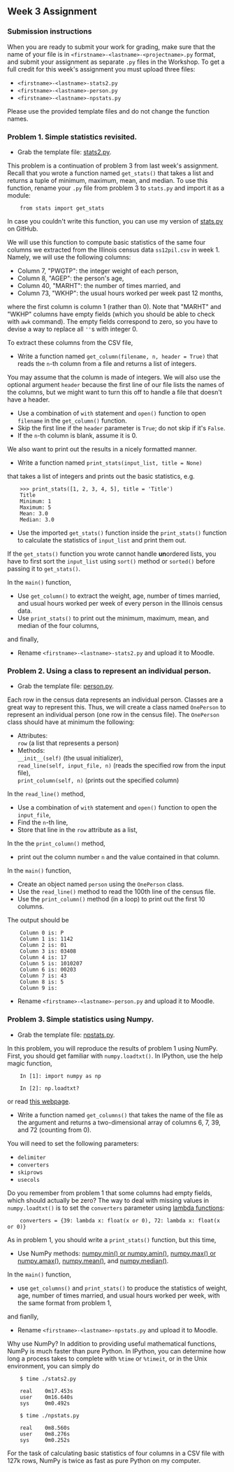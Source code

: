 ## Week 3 Assignment

### Submission instructions

When you are ready to submit your work for grading, make sure that the name of your file is in `<firstname>-<lastname>-<projectname>.py` format, and submit your assignment as separate `.py` files in the Workshop. To get a full credit for this week's assignment you must upload three files:

 - `<firstname>-<lastname>-stats2.py`
 - `<firstname>-<lastname>-person.py`
 - `<firstname>-<lastname>-npstats.py`

Please use the provided template files and do not change the function names.

### Problem 1. Simple statistics revisited.

- Grab the template file: [stats2.py](https://github.com/INFO490/assignments/blob/master/hw3/FirstName-LastName-stats2.py).

This problem is a continuation of problem 3 from last week's assignment. Recall that you wrote a function named `get_stats()` that takes a list and returns a tuple of minimum, maximum, mean, and median. To use this function, rename your `.py` file from problem 3 to `stats.py` and import it as a module:

        from stats import get_stats

In case you couldn't write this function, you can use my version of [stats.py](https://github.com/INFO490/assignments/blob/master/hw3/stats.py) on GitHub.

We will use this function to compute basic statistics of the same four columns we extracted from the Illinois census data `ss12pil.csv` in week 1. Namely, we will use the following columns:

- Column 7, "PWGTP": the integer weight of each person,
- Column 8, "AGEP": the person's age,
- Column 40, "MARHT": the number of times married, and
- Column 73, "WKHP": the usual hours worked per week past 12 months,

where the first column is column 1 (rather than 0). Note that "MARHT" and "WKHP" columns have empty fields (which you should be able to check with `awk` command). The empty fields correspond to zero, so you have to devise a way to replace all `''`s with integer 0.

To extract these columns from the CSV file,

- Write a function named `get_column(filename, n, header = True)` that reads the `n`-th column from a file and returns a list of integers.

You may assume that the column is made of integers. We will also use the optional argument `header` because the first line of our file lists the names of the columns, but we might want to turn this off to handle a file that doesn't have a header.

- Use a combination of `with` statement and `open()` function to open `filename` in the `get_column()` function.
- Skip the first line if the `header` parameter is `True`; do not skip if it's `False`.
- If the `n`-th column is blank, assume it is 0.

We also want to print out the results in a nicely formatted manner.

- Write a function named `print_stats(input_list, title = None)`

that takes a list of integers and prints out the basic statistics, e.g.

        >>> print_stats([1, 2, 3, 4, 5], title = 'Title')
        Title
        Minimum: 1
        Maximum: 5
        Mean: 3.0
        Median: 3.0

- Use the imported `get_stats()` function inside the `print_stats()` function to calculate the statistics of `input_list` and print them out.

If the `get_stats()` function you wrote cannot handle <b>un</b>ordered lists, you have to first sort the `input_list` using `sort()` method or `sorted()` before passing it to `get_stats()`.

In the `main()` function,

- Use `get_column()` to extract the weight, age, number of times married, and usual hours worked per week of every person in the Illinois census data.
- Use `print_stats()` to print out the minimum, maximum, mean, and median of the four columns,

and finally,

- Rename `<firstname>-<lastname>-stats2.py` and upload it to Moodle.

### Problem 2. Using a class to represent an individual person.

- Grab the template file: [person.py](https://github.com/INFO490/assignments/blob/master/hw3/FirstName-LastName-person.py).

Each row in the census data represents an individual person. Classes are a great way to represent this. Thus, we will create a class named `OnePerson` to represent an individual person (one row in the census file). The `OnePerson` class should have at minimum the following:

- Attributes:  
  `row` (a list that represents a person)
- Methods:  
  `__init__(self)` (the usual initializer),  
  `read_line(self, input_file, n)` (reads the specified row from the input file),  
  `print_column(self, n)` (prints out the specified column)

In the `read_line()` method,

- Use a combination of `with` statement and `open()` function to open the `input_file`,
- Find the `n`-th line,
- Store that line in the `row` attribute as a list,

In the the `print_column()` method,

- print out the column number `n` and the value contained in that column.

In the `main()` function,

- Create an object named `person` using the `OnePerson` class.
- Use the `read_line()` method to read the 100th line of the census file.
- Use the `print_column()` method (in a loop) to print out the first 10 columns.

The output should be

        Column 0 is: P
        Column 1 is: 1142
        Column 2 is: 01
        Column 3 is: 03408
        Column 4 is: 17
        Column 5 is: 1010207
        Column 6 is: 00203
        Column 7 is: 43
        Column 8 is: 5
        Column 9 is: 

- Rename `<firstname>-<lastname>-person.py` and upload it to Moodle.

### Problem 3. Simple statistics using Numpy.

- Grab the template file: [npstats.py](https://github.com/INFO490/assignments/blob/master/hw3/FirstName-LastName-npstats.py).

In this problem, you will reproduce the results of problem 1 using NumPy. First, you should get familiar with `numpy.loadtxt()`. In IPython, use the help magic function,

        In [1]: import numpy as np

        In [2]: np.loadtxt?

or read [this webpage](http://docs.scipy.org/doc/numpy/reference/generated/numpy.loadtxt.html).

- Write a function named `get_columns()` that takes the name of the file as the argument and returns a two-dimensional array of columns 6, 7, 39, and 72 (counting from 0).

You will need to set the following parameters:

- `delimiter`
- `converters`
- `skiprows`
- `usecols`
 
Do you remember from problem 1 that some columns had empty fields, which should actually be zero? The way to deal with missing values in `numpy.loadtxt()` is to set the `converters` parameter using [lambda functions](https://docs.python.org/2/reference/expressions.html#lambda):

        converters = {39: lambda x: float(x or 0), 72: lambda x: float(x or 0)}

As in problem 1, you should write a `print_stats()` function, but this time,

- Use NumPy methods: [numpy.min() or numpy.amin()](http://docs.scipy.org/doc/numpy/reference/generated/numpy.ndarray.min.html), [numpy.max() or numpy.amax()](http://docs.scipy.org/doc/numpy/reference/generated/numpy.ndarray.max.html), [numpy.mean()](http://docs.scipy.org/doc/numpy/reference/generated/numpy.mean.html), and [numpy.median()](http://docs.scipy.org/doc/numpy/reference/generated/numpy.median.html).

In the `main()` function,

- use `get_columns()` and `print_stats()` to produce the statistics of weight, age, number of times married, and usual hours worked per week, with the same format from problem 1,

and fianlly,

- Rename `<firstname>-<lastname>-npstats.py` and upload it to Moodle.

Why use NumPy? In addition to providing useful mathematical functions, NumPy is much faster than pure Python. In IPython, you can determine how long a process takes to complete with `%time` or `%timeit`, or in the Unix environment, you can simply do

        $ time ./stats2.py

        real    0m17.453s
        user    0m16.640s
        sys     0m0.492s

        $ time ./npstats.py

        real    0m8.560s
        user    0m8.276s
        sys     0m0.252s

For the task of calculating basic statistics of four columns in a CSV file with 127k rows, NumPy is twice as fast as pure Python on my computer.
